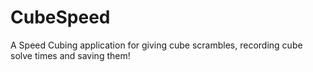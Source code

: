 # CubeSpeed
A Speed Cubing application for giving cube scrambles, recording cube solve times and saving them!
